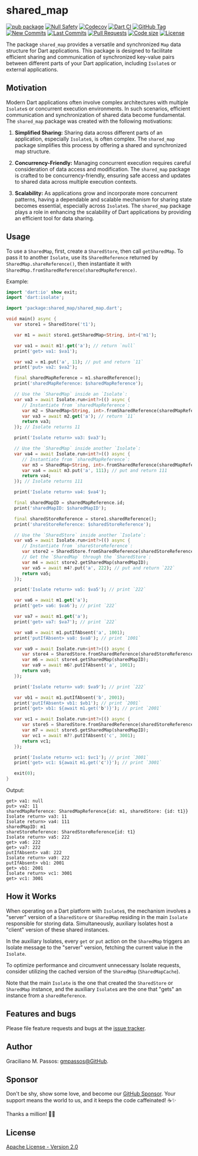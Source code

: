 # shared_map

[![pub package](https://img.shields.io/pub/v/shared_map.svg?logo=dart&logoColor=00b9fc)](https://pub.dartlang.org/packages/shared_map)
[![Null Safety](https://img.shields.io/badge/null-safety-brightgreen)](https://dart.dev/null-safety)
[![Codecov](https://img.shields.io/codecov/c/github/gmpassos/shared_map)](https://app.codecov.io/gh/gmpassos/shared_map)
[![Dart CI](https://github.com/gmpassos/shared_map/actions/workflows/dart.yml/badge.svg?branch=master)](https://github.com/gmpassos/shared_map/actions/workflows/dart.yml)
[![GitHub Tag](https://img.shields.io/github/v/tag/gmpassos/shared_map?logo=git&logoColor=white)](https://github.com/gmpassos/shared_map/releases)
[![New Commits](https://img.shields.io/github/commits-since/gmpassos/shared_map/latest?logo=git&logoColor=white)](https://github.com/gmpassos/shared_map/network)
[![Last Commits](https://img.shields.io/github/last-commit/gmpassos/shared_map?logo=git&logoColor=white)](https://github.com/gmpassos/shared_map/commits/master)
[![Pull Requests](https://img.shields.io/github/issues-pr/gmpassos/shared_map?logo=github&logoColor=white)](https://github.com/gmpassos/shared_map/pulls)
[![Code size](https://img.shields.io/github/languages/code-size/gmpassos/shared_map?logo=github&logoColor=white)](https://github.com/gmpassos/shared_map)
[![License](https://img.shields.io/github/license/gmpassos/shared_map?logo=open-source-initiative&logoColor=green)](https://github.com/gmpassos/shared_map/blob/master/LICENSE)

The package `shared_map` provides a versatile and synchronized `Map` data structure for Dart applications. This package is
designed to facilitate efficient sharing and communication of synchronized key-value pairs between different parts of your Dart
application, including `Isolate`s or external applications.

## Motivation

Modern Dart applications often involve complex architectures with multiple `Isolate`s or concurrent execution
environments. In such scenarios, efficient communication and synchronization of shared data become fundamental.
The `shared_map` package was created with the following motivations:

1. **Simplified Sharing:**
   Sharing data across different parts of an application, especially `Isolate`s, is often complex. The `shared_map`
   package simplifies this process by offering a shared and synchronized map structure.

2. **Concurrency-Friendly:**
   Managing concurrent execution requires careful consideration of data access and modification. The `shared_map`
   package is crafted to be concurrency-friendly, ensuring safe access and updates to shared data across multiple
   execution contexts.

3. **Scalability:**
   As applications grow and incorporate more concurrent patterns, having a dependable and scalable mechanism for sharing
   state becomes essential, especially across `Isolate`s. The `shared_map` package plays a role in enhancing the scalability of Dart applications by
   providing an efficient tool for data sharing.

## Usage

To use a `SharedMap`, first, create a `SharedStore`, then call `getSharedMap`.
To pass it to another `Isolate`, use its `SharedReference` returned by `SharedMap.shareReference()`,
then instantiate it with `SharedMap.fromSharedReference(sharedMapReference)`.

Example:
```dart
import 'dart:io' show exit;
import 'dart:isolate';

import 'package:shared_map/shared_map.dart';

void main() async {
   var store1 = SharedStore('t1');

   var m1 = await store1.getSharedMap<String, int>('m1');

   var va1 = await m1!.get('a'); // return `null`
   print('get> va1: $va1');

   var va2 = m1.put('a', 11); // put and return `11`
   print('put> va2: $va2');

   final sharedMapReference = m1.sharedReference();
   print('sharedMapReference: $sharedMapReference');

   // Use the `SharedMap` inside an `Isolate`:
   var va3 = await Isolate.run<int?>(() async {
      // Instantiate from `sharedMapReference`:
      var m2 = SharedMap<String, int>.fromSharedReference(sharedMapReference);
      var va3 = await m2.get('a'); // return `11`
      return va3;
   }); // Isolate returns 11

   print('Isolate return> va3: $va3');

   // Use the `SharedMap` inside another `Isolate`:
   var va4 = await Isolate.run<int?>(() async {
      // Instantiate from `sharedMapReference`:
      var m3 = SharedMap<String, int>.fromSharedReference(sharedMapReference);
      var va4 = await m3.put('a', 111); // put and return 111
      return va4;
   }); // Isolate returns 111

   print('Isolate return> va4: $va4');

   final sharedMapID = sharedMapReference.id;
   print('sharedMapID: $sharedMapID');

   final sharedStoreReference = store1.sharedReference();
   print('shareStoreReference: $sharedStoreReference');

   // Use the `SharedStore` inside another `Isolate`:
   var va5 = await Isolate.run<int?>(() async {
      // Instantiate from `shareStoreReference`:
      var store2 = SharedStore.fromSharedReference(sharedStoreReference);
      // Get the `SharedMap` through the `SharedStore`:
      var m4 = await store2.getSharedMap(sharedMapID);
      var va5 = await m4?.put('a', 222); // put and return `222`
      return va5;
   });

   print('Isolate return> va5: $va5'); // print `222`

   var va6 = await m1.get('a');
   print('get> va6: $va6'); // print `222`

   var va7 = await m1.get('a');
   print('get> va7: $va7'); // print `222`

   var va8 = await m1.putIfAbsent('a', 1001);
   print('putIfAbsent> va8: $va8'); // print `1001`

   var va9 = await Isolate.run<int?>(() async {
      var store4 = SharedStore.fromSharedReference(sharedStoreReference);
      var m6 = await store4.getSharedMap(sharedMapID);
      var va9 = await m6?.putIfAbsent('a', 1001);
      return va9;
   });

   print('Isolate return> va9: $va9'); // print `222`

   var vb1 = await m1.putIfAbsent('b', 2001);
   print('putIfAbsent> vb1: $vb1'); // print `2001`
   print('get> vb1: ${await m1.get('b')}'); // print `2001`

   var vc1 = await Isolate.run<int?>(() async {
      var store5 = SharedStore.fromSharedReference(sharedStoreReference);
      var m7 = await store5.getSharedMap(sharedMapID);
      var vc1 = await m7?.putIfAbsent('c', 3001);
      return vc1;
   });

   print('Isolate return> vc1: $vc1'); // print `3001`
   print('get> vc1: ${await m1.get('c')}'); // print `3001`

   exit(0);
}
```

Output:
```text
get> va1: null
put> va2: 11
sharedMapReference: SharedMapReference{id: m1, sharedStore: {id: t1}}
Isolate return> va3: 11
Isolate return> va4: 111
sharedMapID: m1
shareStoreReference: SharedStoreReference{id: t1}
Isolate return> va5: 222
get> va6: 222
get> va7: 222
putIfAbsent> va8: 222
Isolate return> va9: 222
putIfAbsent> vb1: 2001
get> vb1: 2001
Isolate return> vc1: 3001
get> vc1: 3001
```

## How it Works

When operating on a Dart platform with `Isolate`s, the mechanism involves a "server" version of a `SharedStore`
or `SharedMap` residing in the main `Isolate` responsible for storing data. Simultaneously, auxiliary Isolates host a
"client" version of these shared instances.

In the auxiliary Isolates, every `get` or `put` action on the `SharedMap` triggers an
Isolate message to the "server" version, fetching the current value in the `Isolate`.

To optimize performance and
circumvent unnecessary Isolate requests, consider utilizing the cached version of the `SharedMap` (`SharedMapCache`).

Note that the main `Isolate` is the one that created the `SharedStore` or `SharedMap` instance,
and the auxiliary `Isolate`s are the one that "gets" an instance from a `sharedReference`.

## Features and bugs

Please file feature requests and bugs at the [issue tracker][tracker].

[tracker]: https://github.com/gmpassos/shared_map/issues

## Author

Graciliano M. Passos: [gmpassos@GitHub][github].

[github]: https://github.com/gmpassos

## Sponsor

Don't be shy, show some love, and become our [GitHub Sponsor][github_sponsors].
Your support means the world to us, and it keeps the code caffeinated! ☕✨

Thanks a million! 🚀😄

[github_sponsors]: https://github.com/sponsors/gmpassos

## License

[Apache License - Version 2.0][apache_license]

[apache_license]: https://www.apache.org/licenses/LICENSE-2.0.txt
